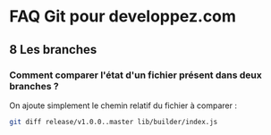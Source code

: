 # FAQ Git pour developpez.com

## 8 Les branches

### Comment comparer l'état d'un fichier présent dans deux branches ?

On ajoute simplement le chemin relatif du fichier à comparer :

```bash
git diff release/v1.0.0..master lib/builder/index.js
```
